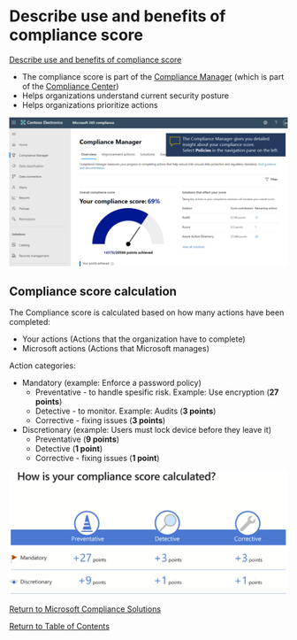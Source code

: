 # Describe use and benefits of compliance score

[Describe use and benefits of compliance score](https://docs.microsoft.com/en-us/learn/modules/describe-compliance-management-capabilities-microsoft/5-describe-use-benefits-of-compliance-score])

* The compliance score is part of the [Compliance Manager](14-Describe-compliance-manager.md) (which is part of the [Compliance Center](13-Describe-the-compliance-center.md))
* Helps organizations understand current security posture
* Helps organizations prioritize actions

![Compliance Score](img/ComplianceScore.png)

## Compliance score calculation

The Compliance score is calculated based on how many actions have been completed:
* Your actions (Actions that the organization have to complete)
* Microsoft actions (Actions that Microsoft manages)

Action categories:
* Mandatory (example: Enforce a password policy)
    * Preventative - to handle spesific risk. Example: Use encryption (**27 points**)
    * Detective - to monitor. Example: Audits  (**3 points**)
    * Corrective - fixing issues (**3 points**)
* Discretionary (example: Users must lock device before they leave it)
    * Preventative (**9 points**)
    * Detective (**1 point**)
    * Corrective - fixing issues  (**1 point**)

![Compliance score calulation](img/ComplianceScoreCalculation.png)

[Return to Microsoft Compliance Solutions](README.md)

[Return to Table of Contents](../README.md)